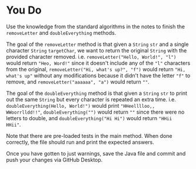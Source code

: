 # You Do

Use the knowledge from the standard algorithms in the notes to finish the `removeLetter` and `doubleEverything` methods.

The goal of the `removeLetter` method is that given a `String` `str` and a single character `String` `targetChar`, we want to return the original `String` with the provided character removed. i.e. `removeLetter("Hello, World!", "l")` would return `"Heo, Word!"` since it doesn't include any of the `"l"` characters from the original, `removeLetter("Hi, what's up?", "f")` would return `"Hi, what's up"` without any modifications because it didn't have the letter `"f"` to remove, and `removeLetter("aaaaaa", "a")` would return `""`.

The goal of the `doubleEverything` method is that given a `String` `str` to print out the same `String` but every character is repeated an extra time. i.e. `doubleEverything(Hello, World!")` would print `"HHeelllloo,,  WWoorrlldd!!"`, `doubleEverything("")` would return `""` since there were no letters to double, and `doubleEverything("Hi Hi")` would return `"HHii  HHii"`.

Note that there are pre-loaded tests in the main method. When done correctly, the file should run and print the expected answers.

Once you have gotten to just warnings, save the Java file and commit and push your changes via GitHub Desktop.